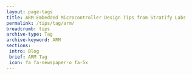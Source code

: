 ```yaml
---
layout: page-tags
title: ARM Embedded Microcontroller Design Tips from Stratify Labs
permalink: /tips/tag/arm/
breadcrumb: tips
archive-type: Tag
archive-keyword: ARM
sections:
 intro: Blog
 brief: ARM Tag
 icon: fa fa-newspaper-o fa-5x
---
```

